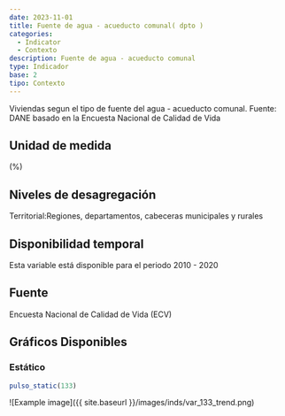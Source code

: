 ```yaml
---
date: 2023-11-01
title: Fuente de agua - acueducto comunal( dpto )
categories:
  - Indicator
  - Contexto
description: Fuente de agua - acueducto comunal
type: Indicador
base: 2
tipo: Contexto
--- 
```


Viviendas segun el tipo de fuente del agua - acueducto comunal.
Fuente: DANE basado en la Encuesta Nacional de Calidad de Vida

## Unidad de medida
(%)

## Niveles de desagregación
Territorial:Regiones, departamentos, cabeceras municipales y rurales

## Disponibilidad temporal
Esta variable está disponible para el periodo 2010 - 2020

## Fuente
Encuesta Nacional de Calidad de Vida (ECV)

## Gráficos Disponibles

### Estático

``` R
pulso_static(133)
```

![Example image]({{ site.baseurl }}/images/inds/var_133_trend.png)